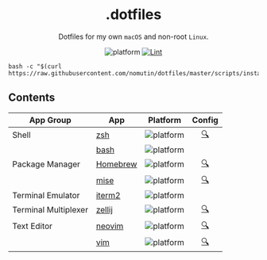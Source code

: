 <div align="center">

# .dotfiles

Dotfiles for my own `macOS` and non-root `Linux`.

![platform](https://img.shields.io/badge/platform-macOS%20|%20Linux-blue)
[![Lint](https://github.com/nomutin/dotfiles/actions/workflows/lint.yaml/badge.svg)](https://github.com/nomutin/dotfiles/actions/workflows/lint.yaml)

</div>

```shell
bash -c "$(curl https://raw.githubusercontent.com/nomutin/dotfiles/master/scripts/install.sh)"
```

## Contents

| App Group | App | Platform | Config |
| --- | --- | --- | :---: |
| Shell | [zsh](https://www.zsh.org) | ![platform](https://img.shields.io/badge/platform-macOS-blue) | [🔍](./config/shell/.zshrc) |
|  | [bash](https://www.gnu.org/software/bash/) | ![platform](https://img.shields.io/badge/platform-Linux-blue) | |
| Package Manager | [Homebrew](https://brew.sh) | ![platform](https://img.shields.io/badge/platform-macOS%20%7C%20Linux-blue) | [🔍](./Brewfile) |
|  | [mise](https://mise.jdx.dev/) | ![platform](https://img.shields.io/badge/platform-Linux-blue) | [🔍](./config/mise/config.toml) |
| Terminal Emulator | [iterm2](https://iterm2.com) | ![platform](https://img.shields.io/badge/platform-macOS-blue) | |
| Terminal Multiplexer | [zellij](https://zellij.dev) | ![platform](https://img.shields.io/badge/platform-macOS%20%7C%20Linux-blue) | [🔍](./config/zellij/config.kdl) |
| Text Editor | [neovim](https://neovim.io) | ![platform](https://img.shields.io/badge/platform-macOS%20%7C%20Linux-blue) | [🔍](./config/neovim/README.md) |
| | [vim](https://www.vim.org) | ![platform](https://img.shields.io/badge/platform-macOS%20%7C%20Linux-blue) | [🔍](./config/vim/.vimrc) |
